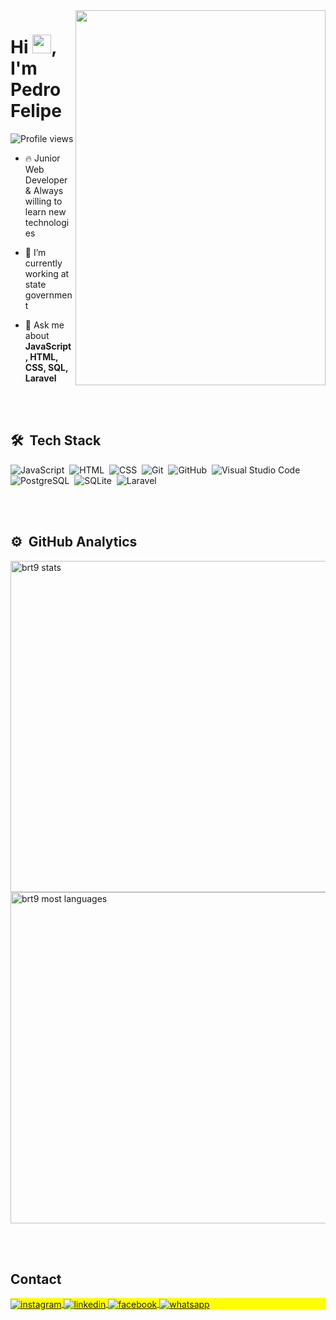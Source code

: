 <img align="right" height="600em" width="400em" src="https://github.com/brt9/brt9/blob/main/Mobile.svg"/>
<h1 align="left">Hi <img src="https://raw.githubusercontent.com/kaueMarques/kaueMarques/master/hi.gif" height="30px">, I'm Pedro Felipe</h1>
<p align="left"> <img src="https://komarev.com/ghpvc/?username=brt9&color=green" alt="Profile views" /> </p>

- 🔥 Junior Web Developer & Always willing to learn new technologies

- 🔭 I’m currently working at state government

- 💬 Ask me about **JavaScript, HTML, CSS, SQL, Laravel**


<br><br>

## 🛠 &nbsp;Tech Stack

![JavaScript](https://img.shields.io/badge/-JavaScript-05122A?style=flat&logo=javascript)&nbsp;
![HTML](https://img.shields.io/badge/-HTML-05122A?style=flat&logo=HTML5)&nbsp;
![CSS](https://img.shields.io/badge/-CSS-05122A?style=flat&logo=CSS3&logoColor=1572B6)&nbsp;
![Git](https://img.shields.io/badge/-Git-05122A?style=flat&logo=git)&nbsp;
![GitHub](https://img.shields.io/badge/-GitHub-05122A?style=flat&logo=github)&nbsp;
![Visual Studio Code](https://img.shields.io/badge/-Visual%20Studio%20Code-05122A?style=flat&logo=visual-studio-code&logoColor=007ACC)&nbsp;
![PostgreSQL](https://img.shields.io/badge/-PostgreSQL-05122A?style=flat&logo=postgresql)&nbsp;
![SQLite](https://img.shields.io/badge/-SQLite-05122A?style=flat&logo=sqlite)&nbsp;
![Laravel](https://img.shields.io/badge/-Laravel-05122A?style=flat&logo=laravel)&nbsp;

<br><br>

## ⚙️ &nbsp;GitHub Analytics

<p align="left">
<img width="530em" src="https://github-readme-stats.vercel.app/api?username=brt9&show_icons=true&theme=vision-friendly-dark" alt="brt9 stats"/>
<img width="530em" src="https://github-readme-stats.vercel.app/api/top-langs/?username=brt9&layout=compact&theme=vision-friendly-dark" alt="brt9 most languages"/>
</p>

<br><br>

## Contact

<p align="left" style="background:yellow">
<a href="https://www.instagram.com/barata9/" target="_blank">
  <img align="center" src="https://img.shields.io/badge/-barata9-05122A?style=flat&logo=instagram" alt="instagram"/>
</a>
<a href="https://linkedin.com/in/pedrofelipebrt9" target="_blank">
  <img align="center" src="https://img.shields.io/badge/-Pedro Felipe-05122A?style=flat&logo=linkedin" alt="linkedin"/>
</a>
<a href="https://www.facebook.com/pedro.f.medeiros.1" target="_blank">
 <img align="center" src="https://img.shields.io/badge/-Pedro Felipe-05122A?style=flat&logo=facebook" alt="facebook"/>
</a>
  <a href="https://wa.me/5584998102246" target="_blank">
 <img align="center" src="https://img.shields.io/badge/-Pedro%20Felipe-05122A?style=flat&logo=whatsapp" alt="whatsapp"/>
</a>
</p>
